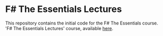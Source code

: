 # F# The Essentials Lectures

This repository contains the initial code for the F# The Essentials course.  'F# The Essentials Lectures' course, available [here](https://amplifyingfsharp.io/fsharp-essentials/).